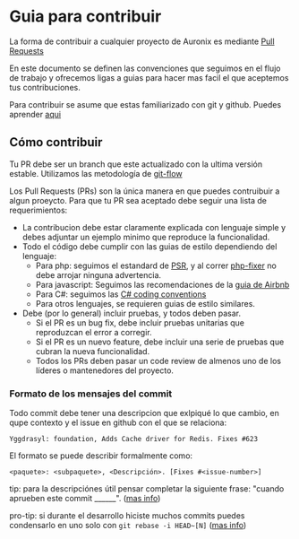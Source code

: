 # Guia para contribuir

La forma de contribuir a cualquier proyecto de Auronix es mediante [Pull Requests](https://help.github.com/en/articles/about-pull-requests)

En este documento se definen las convenciones que seguimos en el flujo de trabajo y ofrecemos ligas a guias para hacer mas facil el que aceptemos tus contribuciones.

Para contribuir se asume que estas familiarizado con git y github. Puedes aprender [aqui](https://guides.github.com/introduction/git-handbook/)

## Cómo contribuir

Tu PR debe ser un branch que este actualizado con la ultima versión estable. Utilizamos las metodología de [git-flow](https://nvie.com/posts/a-successful-git-branching-model/)

Los Pull Requests (PRs) son la única manera en que puedes contruibuir a algun proeycto.
Para que tu PR sea aceptado debe seguir una lista de requerimientos:

- La contribucion debe estar claramente explicada con lenguaje simple y debes adjuntar un ejemplo minimo que reproduce la funcionalidad.
- Todo el código debe cumplir con las guias de estilo dependiendo del lenguaje:
    - Para php: seguimos el estandard de [PSR](https://www.php-fig.org/psr/), y al correr [php-fixer](https://github.com/FriendsOfPHP/PHP-CS-Fixer) no debe arrojar ninguna advertencia.
    - Para javascript: Seguimos las recomendaciones de la [guia de Airbnb](https://github.com/airbnb/javascript)
    - Para C#: seguimos las [C# coding conventions](https://docs.microsoft.com/en-us/dotnet/csharp/programming-guide/inside-a-program/coding-conventions)
    - Para otros lenguajes, se requieren guias de estilo similares.
- Debe (por lo general) incluir pruebas, y todos deben pasar.
    - Si el PR es un bug fix, debe incluir pruebas unitarias que reproduzcan el error a corregir.    
    - Si el PR es un nuevo feature, debe incluir una serie de pruebas que cubran la nueva funcionalidad.
    - Todos los PRs deben pasar un code review de almenos uno de los líderes o mantenedores del proyecto.   

### Formato de los mensajes del commit

Todo commit debe tener una descripcion que exlpiqué lo que cambio, en qupe contexto y el issue en github con el que se relaciona:

```
Yggdrasyl: foundation, Adds Cache driver for Redis. Fixes #623
```

El formato se puede describir formalmente como:

```
<paquete>: <subpaquete>, <Descripción>. [Fixes #<issue-number>]
```

tip: para la descripciónes útil pensar completar la siguiente frase: "cuando aprueben este commit ______". ([mas info](https://chris.beams.io/posts/git-commit/))

pro-tip: si durante el desarrollo hiciste muchos commits puedes condensarlo en uno solo con `git rebase -i HEAD~[N]` ([mas info](https://www.internalpointers.com/post/squash-commits-into-one-git))

